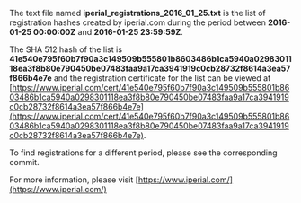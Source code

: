 The text file named **iperial_registrations_2016_01_25.txt** is the list of registration hashes created by iperial.com during the period between **2016-01-25 00:00:00Z** and **2016-01-25 23:59:59Z**.

The SHA 512 hash of the list is **41e540e795f60b7f90a3c149509b555801b8603486b1ca5940a0298301118ea3f8b80e790450be07483faa9a17ca3941919c0cb28732f8614a3ea57f866b4e7e** and the registration certificate for the list can be viewed at [https://www.iperial.com/cert/41e540e795f60b7f90a3c149509b555801b8603486b1ca5940a0298301118ea3f8b80e790450be07483faa9a17ca3941919c0cb28732f8614a3ea57f866b4e7e](https://www.iperial.com/cert/41e540e795f60b7f90a3c149509b555801b8603486b1ca5940a0298301118ea3f8b80e790450be07483faa9a17ca3941919c0cb28732f8614a3ea57f866b4e7e).

To find registrations for a different period, please see the corresponding commit.

For more information, please visit [https://www.iperial.com/](https://www.iperial.com/)
